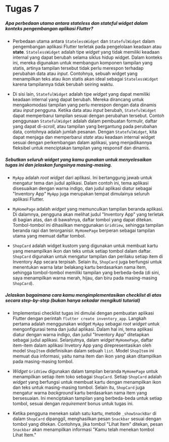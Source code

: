 # Tugas 7
#####  Apa perbedaan utama antara *stateless* dan *stateful widget* dalam konteks pengembangan aplikasi Flutter?
- Perbedaan utama antara `StatelessWidget` dan `StatefulWidget` dalam pengembangan aplikasi Flutter terletak pada pengelolaan keadaan atau **state**. `StatelessWidget` adalah tipe *widget* yang tidak memiliki keadaan internal yang dapat berubah selama siklus hidup widget. Dalam konteks ini, mereka digunakan untuk membangun komponen tampilan yang statis, artinya tampilan tersebut tidak perlu merespon terhadap perubahan data atau *input*. Contohnya, sebuah widget yang menampilkan teks atau ikon statis akan ideal sebagai `StatelessWidget` karena tampilannya tidak berubah seiring waktu.

- Di sisi lain, `StatefulWidget` adalah tipe *widget* yang dapat memiliki keadaan internal yang dapat berubah. Mereka dirancang untuk mengakomodasi tampilan yang perlu merespon dengan data dinamis atau *input* pengguna. Ketika data atau *input* berubah, `StatefulWidget` dapat memperbarui tampilan sesuai dengan perubahan tersebut. Contoh penggunaan `StatefulWidget` adalah dalam pembuatan formulir, daftar yang dapat di-*scroll*, atau tampilan yang bergantung pada perubahan data, contohnya adalah jumlah pesanan. Dengan `StatefulWidget`, kita dapat menjaga dan memperbarui *state* atau keadaan internal widget sesuai dengan perkembangan dalam aplikasi, yang menjadikannya fleksibel untuk menciptakan tampilan yang responsif dan dinamis.

#####  Sebutkan seluruh widget yang kamu gunakan untuk menyelesaikan tugas ini dan jelaskan fungsinya masing-masing.
- `MyApp` adalah *root widget* dari aplikasi. Ini bertanggung jawab untuk mengatur tema dan judul aplikasi. Dalam contoh ini, tema aplikasi disesuaikan dengan warna indigo, dan judul aplikasi diatur sebagai "Inventory App" `MyApp` juga merupakan tempat dimulainya seluruh aplikasi Flutter.

- `MyHomePage` adalah *widget* yang memunculkan tampilan beranda aplikasi. Di dalamnya, pengguna akan melihat judul "Inventory App" yang terletak di bagian atas, dan di bawahnya, daftar tombol yang dapat ditekan. Tombol-tombol ini dihasilkan menggunakan `GridView`, sehingga tampilan beranda rapi dan terorganisir. `MyHomePage` berperan sebagai tampilan utama yang memuat daftar tombol.

- `ShopCard` adalah widget kustom yang digunakan untuk membuat kartu yang menampilkan ikon dan teks untuk setiap tombol dalam daftar. `ShopCard` digunakan untuk mengatur tampilan dan perilaku setiap item di Inventory App secara terpisah. Selain itu, `ShopCard` juga berfungsi untuk menentukan warna latar belakang kartu berdasarkan nama item, sehingga tombol-tombol memiliki tampilan yang berbeda-beda (di sini, saya menampilkan warna merah, hijau, dan biru pada masing-masing `ShopCard`).

##### Jelaskan bagaimana cara kamu mengimplementasikan checklist di atas secara step-by-step (bukan hanya sekadar mengikuti tutorial)
- Implementasi checklist tugas ini dimulai dengan pembuatan aplikasi Flutter dengan perintah `flutter create inventory_app`. Langkah pertama adalah menggunakan widget `MyApp` sebagai *root widget* untuk mengonfigurasi tema dan judul aplikasi. Dalam hal ini, tema aplikasi diatur dengan warna indigo, dan judul "Inventory App" ditetapkan sebagai judul aplikasi. Selanjutnya, dalam *widget* `MyHomePage`, daftar item-item dalam aplikasi Invetory App yang direpresentasikan oleh model `ShopItem` didefinisikan dalam sebuah `list`. Model `ShopItem` ini memuat dua informasi, yaitu nama item dan ikon yang akan ditampilkan pada masing-masing tombol.

- *Widget* `GridView` digunakan dalam tampilan beranda `MyHomePage` untuk menampilkan setiap item toko sebagai `ShopCard`. Setiap `ShopCard` adalah *widget* yang berfungsi untuk membuat kartu dengan menampilkan ikon dan teks untuk masing-masing tombol. Selain itu, `ShopCard` juga mengatur warna *background* kartu berdasarkan nama item yang bersesuaian. Ini menciptakan tampilan yang berbeda-beda untuk setiap tombol, sesuai dengan *requirement* bonus untuk tugas ini.

- Ketika pengguna menekan salah satu kartu, metode `_showSnackBar` di dalam `ShopCard` dipanggil, menghasilkan pesan `Snackbar` sesuai dengan tombol yang ditekan. Contohnya, jika tombol "Lihat Item" ditekan, pesan `Snackbar` akan menampilkan informasi "Kamu telah menekan tombol Lihat Item."